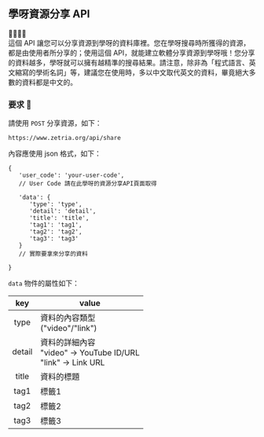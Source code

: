 
## 學呀資源分享 API  
💛💚💙💜  
這個 API 讓您可以分享資源到學呀的資料庫裡。您在學呀搜尋時所獲得的資源，都是由使用者所分享的；使用這個 API，就能建立軟體分享資源到學呀哦！您分享的資料越多，學呀就可以擁有越精準的搜尋結果。請注意，除非為「程式語言、英文縮寫的學術名詞」等，建議您在使用時，多以中文取代英文的資料，畢竟絕大多數的資料都是中文的。  

### 要求 🙏  
請使用 `` POST `` 分享資源，如下：  

`` https://www.zetria.org/api/share ``
  
內容應使用 json 格式，如下：  
```
{
   'user_code': 'your-user-code',
   // User Code 請在此學呀的資源分享API頁面取得

   'data': {
      'type': 'type',
      'detail': 'detail',
      'title': 'title',
      'tag1': 'tag1',
      'tag2': 'tag2',
      'tag3': 'tag3'
   }
   // 實際要拿來分享的資料

}

```  
``data`` 物件的屬性如下：  

 key | value 
 :---------: | ----------- 
 type | 資料的內容類型 <br>("video"/"link") 
 detail | 資料的詳細內容 <br> "video" -> YouTube ID/URL <br> "link" -> Link URL 
 title | 資料的標題 
 tag1 | 標籤1 
 tag2 | 標籤2 
 tag3 | 標籤3 
